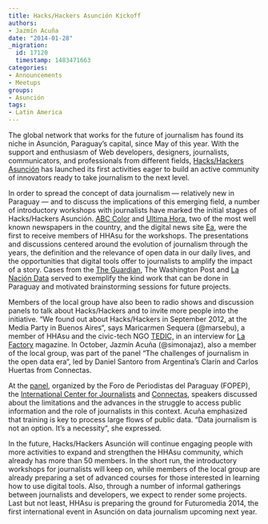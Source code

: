 ```yaml
---
title: Hacks/Hackers Asunción Kickoff
authors:
- Jazmín Acuña
date: "2014-01-28"
_migration:
  id: 17120
  timestamp: 1483471663
categories:
- Announcements
- Meetups
groups:
- Asunción
tags:
- Latin America
---
```


The global network that works for the future of journalism has found its niche in Asunción, Paraguay’s capital, since May of this year. With the support and enthusiasm of Web developers, designers, journalists, communicators, and professionals from different fields, [Hacks/Hackers Asunción][1] has launched its first activities eager to build an active community of innovators ready to take journalism to the next level.

In order to spread the concept of data journalism &mdash; relatively new in Paraguay &mdash; and to discuss the implications of this emerging field, a number of introductory workshops with journalists have marked the initial stages of Hacks/Hackers Asunción. [ABC Color][2] and [Ultima Hora][3], two of the most well known newspapers in the country, and the digital news site [Ea][4], were the first to receive members of HHAsu for the workshops. The presentations and discussions centered around the evolution of journalism through the years, the definition and the relevance of open data in our daily lives, and the opportunities that digital tools offer to journalists to amplify the impact of a story. Cases from the [The Guardian][5], The Washington Post and [La Nación Data][6] served to exemplify the kind work that can be done in Paraguay and motivated brainstorming sessions for future projects.

Members of the local group have also been to radio shows and discussion panels to talk about Hacks/Hackers and to invite more people into the initiative. “We found out about Hacks/Hackers in September 2012, at the Media Party in Buenos Aires“, says Maricarmen Sequera (@marsebu), a member of HHAsu and the civic-tech NGO [TEDIC,][7] in an interview for [La Factory][8] magazine. In October, Jazmín Acuña (@simonajaz), also a member of the local group, was part of the panel “The challenges of journalism in the open data era“, led by Daniel Santoro from Argentina’s Clarín and Carlos Huertas from Connectas.

At the [panel][9], organized by the Foro de Periodistas del Paraguay (FOPEP), the [International Center for Journalists][10] and [Connectas][11], speakers discussed about the limitations and the advances in the struggle to access public information and the role of journalists in this context. Acuña emphasized that training is key to process large flows of public data. “Data journalism is not an option. It’s a necessity“, she expressed.

In the future, Hacks/Hackers Asunción will continue engaging people with more activities to expand and strengthen the HHAsu community, which already has more than 50 members. In the short run, the introductory workshops for journalists will keep on, while members of the local group are already preparing a set of advanced courses for those interested in learning how to use digital tools. Also, through a number of informal gatherings between journalists and developers, we expect to render some projects. Last but not least, HHAsu is preparing the ground for Futuromedia 2014, the first international event in Asunción on data journalism upcoming next year.

 [1]: http://www.meetup.com/HacksHackers-Asuncion/
 [2]: http://www.abc.com.py/edicion-impresa/locales/abc-capacita-a-periodistas-del-interior-624381.html
 [3]: http://www.ultimahora.com/
 [4]: http://ea.com.py/
 [5]: http://www.theguardian.com/uk/london-riots
 [6]: http://www.lanacion.com.ar/data
 [7]: http://tedic.org/
 [8]: http://issuu.com/lafactory/docs/lafactory_agosto_2013_web
 [9]: http://www.ultimahora.com/maestros-periodismo-debatiran-acceso-informacion-publica-n731955.html
 [10]: http://ictj.org/es
 [11]: http://connectas.org/